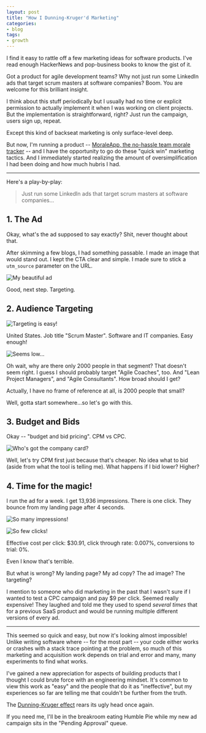 ```yaml
---
layout: post
title: "How I Dunning-Kruger'd Marketing"
categories:
- blog
tags:
- growth
---
```


I find it easy to rattle off a few marketing ideas for software products. I've read enough HackerNews and pop-business books to know the gist of it. 

Got a product for agile development teams? Why not just run some LinkedIn ads that target scrum masters at software companies? Boom. You are welcome for this brilliant insight.

I think about this stuff periodically but I usually had no time or explicit permission to actually implement it when I was working on client projects. But the implementation is straightforward, right? Just run the campaign, users sign up, repeat.

Except this kind of backseat marketing is only surface-level deep.

But now, I'm running a product -- [MoraleApp, the no-hassle team morale tracker][morale] -- and I have the opportunity to go do these "quick win" marketing tactics. And I immediately started realizing the amount of oversimplification I had been doing and how much hubris I had.

---

Here's a play-by-play:

> Just run some LinkedIn ads that target scrum masters at software companies...

## 1. The Ad

Okay, what's the ad supposed to say exactly? Shit, never thought about that.

After skimming a few blogs, I had something passable. I made an image that would stand out. I kept the CTA clear and simple. I made sure to stick a `utm_source` parameter on the URL.

![My beautiful ad]({{site.url}}/static/morale-linkedin-ad.png)

Good, next step. Targeting.

## 2. Audience Targeting

![Targeting is easy!]({{site.url}}/static/morale-linkedin-targets.png)

United States. Job title "Scrum Master". Software and IT companies. Easy enough!

![Seems low...]({{site.url}}/static/morale-linkedin-audience.png)

Oh wait, why are there only 2000 people in that segment? That doesn't seem right. I guess I should probably target "Agile Coaches", too. And "Lean Project Managers", and "Agile Consultants". How broad should I get? 

Actually, I have no frame of reference at all, is 2000 people that small?

Well, gotta start somewhere...so let's go with this.

## 3. Budget and Bids

Okay -- "budget and bid pricing". CPM vs CPC.

![Who's got the company card?]({{site.url}}/static/morale-linkedin-budget.png)

Well, let's try CPM first just because that's cheaper. No idea what to bid (aside from what the tool is telling me). What happens if I bid lower? Higher?

## 4. Time for the magic!

I run the ad for a week. I get 13,936 impressions. There is one click. They bounce from my landing page after 4 seconds. 

![So many impressions!]({{site.url}}/static/morale-linkedin-impressions.png)

![So few clicks!]({{site.url}}/static/morale-linkedin-stats.png)

Effective cost per click: $30.91, click through rate: 0.007%, conversions to trial: 0%.

Even I know that's terrible.

But what is wrong? My landing page? My ad copy? The ad image? The targeting?

I mention to someone who did marketing in the past that I wasn't sure if I wanted to test a CPC campaign and pay $9 per click. Seemed really expensive! They laughed and told me they used to spend *several times* that for a previous SaaS product and would be running multiple different versions of every ad.

---

This seemed so quick and easy, but now it's looking almost impossible! Unlike writing software where -- for the most part -- your code either works or crashes with a stack trace pointing at the problem, so much of this marketing and acquisition work depends on trial and error and many, many experiments to find what works.

I've gained a new appreciation for aspects of building products that I thought I could brute force with an engineering mindset. It's common to view this work as "easy" and the people that do it as "ineffective", but my experiences so far are telling me that couldn't be further from the truth.

The [Dunning-Kruger effect][dk] rears its ugly head once again.

If you need me, I'll be in the breakroom eating Humble Pie while my new ad campaign sits in the "Pending Approval" queue.

[morale]: https://moraleapp.com/?utm_source=mdswanson
[dk]: https://en.wikipedia.org/wiki/Dunning%E2%80%93Kruger_effect
